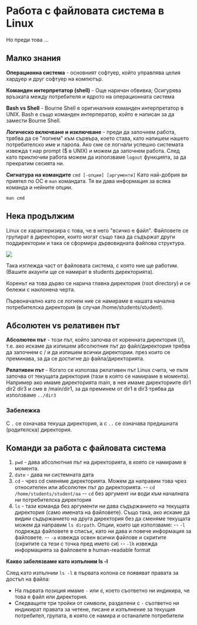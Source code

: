 
# Работа с файловата система в Linux
Но преди това ...
## Малко знания
**Операционна система** - основният софтуер, който управлява целия хардуер и друг софтуер на компютър.

**Команден интерпретатор (shell)** - Още наричан обвивка;  Осигурява връзката между потребителя и ядрото на операционната система

**Bash vs Shell** - Bourne Shell е оригиналния команден интерпретатор в UNIX. Bash е също команден интерператор, който е написан за да замести Bourne Shell. 

**Логическо включване и изключване** - преди да започнем работа, трябва да се "логнем" към сървъра, което става, като напишем нашето потребителско име и парола. Ако сме се логнали успешно системата извежда т.нар prompt ($ в UNIX) и можем да започнем работа. След като приключим работа можем да използваме `logout`
функцията, за да прекратим сесията ни. 

**Сигнатура на командите**
`cmd [-oпции] [аргументи]`
Като най-добрия ви приятел по ОС e `man` командата. Тя ви дава информация за всяка команда и нейните опции. 

`man cmd`

## Нека продължим 
Linux се характеризира с това, че в него "всичко е файл". Файловете се групират в директории, които могат също така да съдържат други поддиректории и така се сформира дървовидната файлова структура. 

![](http://newkis.fmi.uni-sofia.bg/~svi/os/ex/fs.gif)

Така изглежда част от файловата система, с която ние ще работим. (Вашите акаунти ще се намират в students директорията). 

Коренът на това дърво се нарича главна директория (root directory) и се бележи с наклонена черта. 

Първоначално като се логнем ние се намираме в нашата начална потребителска директория (в случая /home/students/student).

## Абсолютен vs релативен път 
**Aбсолютен път** - този път, който започва от коренната директория (/), т.е. ако искаме да изпишем абсолютния път до файл/директория трябва да започнем с / и да изпишем всички директории. през които се преминава, за да се достигне до файла/директорията.

**Релативен път** - Когато се използва релативен път Linux счита, че пътя започва от текущата директория (тази в която се намираме в момента).  
Например ако имаме директорията main, в нея имаме директориите dir1 dir2 dir3 и сме в /main/dir1, за да преминем от dir1 в dir3  трябва да използваме  `../dir3`

### Забележка
С `.` се означава текуща директория, а с `..` се означава предишната (родителска) директория.

## Команди за работа с файловата система
1. `pwd` - дава абсолютния път на директорията, в която се намираме в момента. 
2. `date` - дава ни системната дата
3.  `cd` - чрез cd сменяме директорията. Можем да направим това чрез относителен или абсолютен път до директорията.
-- `cd /home/students/student/aa`
-- `cd` без аргумент ни води към началната ни потребителска директория 
4. `ls` - тази команда без аргументи ни дава съдържанието на текущата директория (само имената на файловете). Също така, ако искаме да видим съдържанието на друга директория без да сменяме текущата можем да направим `ls dirpath`. 
Oпции, които ще използваме:
-- `-l` подрежда файловете в списък, като ни дава и повече информация за файловете. 
-- `-a` извежда освен всички файлове и скритите (скритите са тези с точка пред името си)
-- `-lh` извежда информацията за файловете в human-readable format

**Какво забелязваме като  изпълним ls -l** 

След като изпълним `ls -l` в първата колона се появяват правата за достъп на файла:

 - На първата позиция имаме `-` или `d`,  което съответно ни индикира, че това е файл или директория.
 - Следващите три тройки от символи, разделени с `-` съответно ни индикират правата за четене, писане и изпълнение за текущия потребител, групата, в която се намира и останалите потребители
